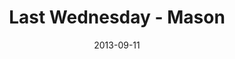---
layout: music 
title: "Last Wednesday - Mason"
series: "Go Forth"
date: 2013-09-11 
description: "Last Wednesday"
audio: "http://www.crossroads.net/players/media/hq/082813_lw_mason.mp3"
audio-duration: "43:00"
src: "http://www.crossroads.net/players/media/mediumHz/"
---